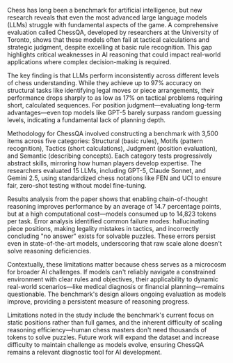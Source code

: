 Chess has long been a benchmark for artificial intelligence, but new research reveals that even the most advanced large language models (LLMs) struggle with fundamental aspects of the game. A comprehensive evaluation called ChessQA, developed by researchers at the University of Toronto, shows that these models often fail at tactical calculations and strategic judgment, despite excelling at basic rule recognition. This gap highlights critical weaknesses in AI reasoning that could impact real-world applications where complex decision-making is required.

The key finding is that LLMs perform inconsistently across different levels of chess understanding. While they achieve up to 97% accuracy on structural tasks like identifying legal moves or piece arrangements, their performance drops sharply to as low as 17% on tactical problems requiring short, calculated sequences. For position judgment—evaluating long-term advantages—even top models like GPT-5 barely surpass random guessing levels, indicating a fundamental lack of planning depth.

Methodology for ChessQA involved constructing a benchmark with 3,500 items across five categories: Structural (basic rules), Motifs (pattern recognition), Tactics (short calculations), Judgment (position evaluation), and Semantic (describing concepts). Each category tests progressively abstract skills, mirroring how human players develop expertise. The researchers evaluated 15 LLMs, including GPT-5, Claude Sonnet, and Gemini 2.5, using standardized chess notations like FEN and UCI to ensure fair, zero-shot testing without model fine-tuning.

Results analysis from the paper shows that enabling chain-of-thought reasoning improves performance by an average of 14.7 percentage points, but at a high computational cost—models consumed up to 14,823 tokens per task. Error analysis identified common failure modes: hallucinating piece positions, making legality mistakes in tactics, and incorrectly concluding "no answer" exists for solvable puzzles. These errors persist even in state-of-the-art models, underscoring that raw scale alone doesn't solve reasoning deficiencies.

Contextually, these limitations matter because chess serves as a microcosm for broader AI challenges. If models can't reliably navigate a constrained environment with clear rules and objectives, their applicability to dynamic real-world scenarios—like medical diagnosis or financial planning—remains questionable. The benchmark's design allows ongoing evaluation as models improve, providing a persistent measure of reasoning progress.

Limitations noted in the study include the benchmark's current focus on static positions rather than full games, and the inherent difficulty of scaling reasoning efficiency—human chess masters don't need thousands of tokens to solve puzzles. Future work will expand the dataset and increase difficulty to maintain challenge as models evolve, ensuring ChessQA remains a relevant diagnostic tool for AI development.